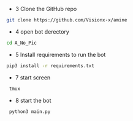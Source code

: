 
  
* 3 Clone the GitHub repo
```bash
git clone https://github.com/Visionx-x/amine
```

* 4 open bot derectory
 ```bash
cd A_No_Pic
```

* 5 Install requirements to run the bot
```bash
pip3 install -r requirements.txt
```

* 7 start screen
```bash
 tmux
```

* 8 start the bot
```bash
 python3 main.py
```

